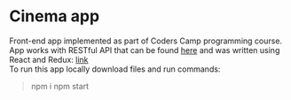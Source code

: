 # Cinema app
Front-end app implemented as part of Coders Camp programming course. App works with RESTful API that can be found [here](https://github.com/mkolodziej19/Cinema-app-backend) and was written using React and Redux: [link](https://hidden-citadel-18957.herokuapp.com/)  
To run this app locally download files and run commands:
>npm i
>npm start
